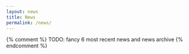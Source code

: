 ```yaml
---
layout: news
title: News
permalink: /news/
---
```


{% comment %}
TODO: fancy 6 most recent news and news archive
{% endcomment %}
